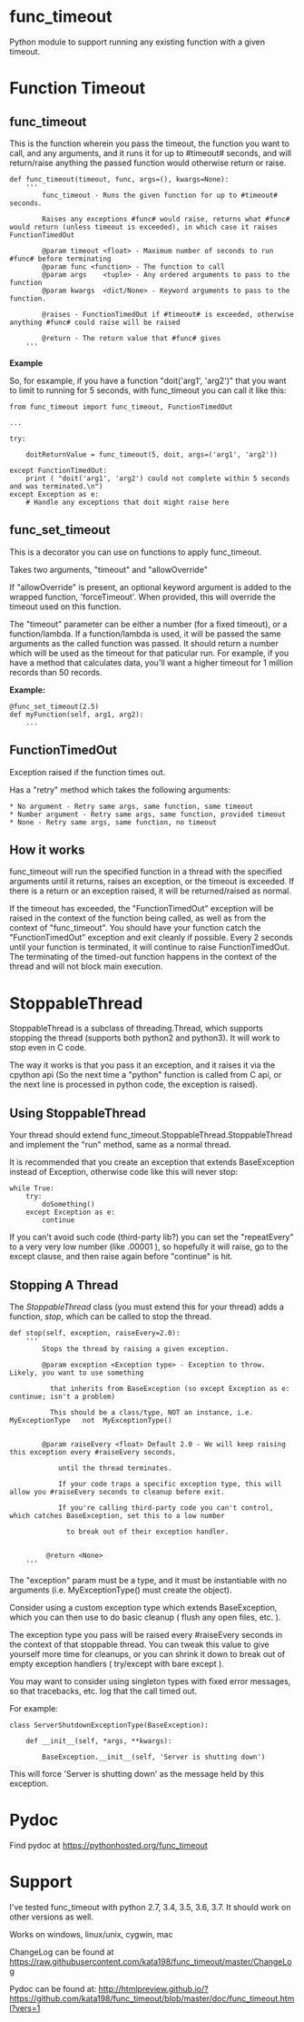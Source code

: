 # func\_timeout
Python module to support running any existing function with a given timeout.


Function Timeout
================


func\_timeout
-------------

This is the function wherein you pass the timeout, the function you want to call, and any arguments, and it runs it for up to #timeout# seconds, and will return/raise anything the passed function would otherwise return or raise.

	def func_timeout(timeout, func, args=(), kwargs=None):
		'''
			func_timeout - Runs the given function for up to #timeout# seconds.

			Raises any exceptions #func# would raise, returns what #func# would return (unless timeout is exceeded), in which case it raises FunctionTimedOut

			@param timeout <float> - Maximum number of seconds to run #func# before terminating
			@param func <function> - The function to call
			@param args    <tuple> - Any ordered arguments to pass to the function
			@param kwargs  <dict/None> - Keyword arguments to pass to the function.

			@raises - FunctionTimedOut if #timeout# is exceeded, otherwise anything #func# could raise will be raised

			@return - The return value that #func# gives
		'''


**Example**


So, for esxample, if you have a function "doit('arg1', 'arg2')" that you want to limit to running for 5 seconds, with func\_timeout you can call it like this:


	from func_timeout import func_timeout, FunctionTimedOut

	...

	try:

		doitReturnValue = func_timeout(5, doit, args=('arg1', 'arg2'))

	except FunctionTimedOut:
		print ( "doit('arg1', 'arg2') could not complete within 5 seconds and was terminated.\n")
	except Exception as e:
		# Handle any exceptions that doit might raise here



func\_set\_timeout
------------------


This is a decorator you can use on functions to apply func\_timeout.

Takes two arguments, "timeout" and "allowOverride"

If "allowOverride" is present, an optional keyword argument is added to the wrapped function, 'forceTimeout'. When provided, this will override the timeout used on this function.


The "timeout" parameter can be either a number (for a fixed timeout), or a function/lambda. If a function/lambda is used, it will be passed the same arguments as the called function was passed. It should return a number which will be used as the timeout for that paticular run. For example, if you have a method that calculates data, you'll want a higher timeout for 1 million records than 50 records.


**Example:**

	@func_set_timeout(2.5)
	def myFunction(self, arg1, arg2):
		...


FunctionTimedOut
----------------

Exception raised if the function times out.


Has a "retry" method which takes the following arguments:

	* No argument - Retry same args, same function, same timeout
	* Number argument - Retry same args, same function, provided timeout
	* None - Retry same args, same function, no timeout


How it works
------------

func\_timeout will run the specified function in a thread with the specified arguments until it returns, raises an exception, or the timeout is exceeded.
If there is a return or an exception raised, it will be returned/raised as normal.

If the timeout has exceeded, the "FunctionTimedOut" exception will be raised in the context of the function being called, as well as from the context of "func\_timeout". You should have your function catch the "FunctionTimedOut" exception and exit cleanly if possible. Every 2 seconds until your function is terminated, it will continue to raise FunctionTimedOut. The terminating of the timed-out function happens in the context of the thread and will not block main execution.


StoppableThread
===============

StoppableThread is a subclass of threading.Thread, which supports stopping the thread (supports both python2 and python3). It will work to stop even in C code.

The way it works is that you pass it an exception, and it raises it via the cpython api (So the next time a "python" function is called from C api, or the next line is processed in python code, the exception is raised).


Using StoppableThread
---------------------

Your thread should extend func\_timeout.StoppableThread\.StoppableThread and implement the "run" method, same as a normal thread.

It is recommended that you create an exception that extends BaseException instead of Exception, otherwise code like this will never stop:

	while True:
		try:
			doSomething()
		except Exception as e:
			continue

If you can't avoid such code (third-party lib?) you can set the "repeatEvery" to a very very low number (like .00001 ), so hopefully it will raise, go to the except clause, and then raise again before "continue" is hit.


Stopping A Thread
-----------------


The *StoppableThread* class (you must extend this for your thread) adds a function, *stop*, which can be called to stop the thread.


	def stop(self, exception, raiseEvery=2.0):
		'''
			Stops the thread by raising a given exception.

			@param exception <Exception type> - Exception to throw. Likely, you want to use something

			  that inherits from BaseException (so except Exception as e: continue; isn't a problem)

			  This should be a class/type, NOT an instance, i.e.  MyExceptionType   not  MyExceptionType()


			@param raiseEvery <float> Default 2.0 - We will keep raising this exception every #raiseEvery seconds,

				until the thread terminates.

				If your code traps a specific exception type, this will allow you #raiseEvery seconds to cleanup before exit.

				If you're calling third-party code you can't control, which catches BaseException, set this to a low number
				 
				  to break out of their exception handler.


			 @return <None>
		'''


The "exception" param must be a type, and it must be instantiable with no arguments (i.e. MyExceptionType() must create the object).

Consider using a custom exception type which extends BaseException, which you can then use to do basic cleanup ( flush any open files, etc. ).

The exception type you pass will be raised every #raiseEvery seconds in the context of that stoppable thread. You can tweak this value to give yourself more time for cleanups, or you can shrink it down to break out of empty exception handlers  ( try/except with bare except ).


You may want to consider using singleton types with fixed error messages, so that tracebacks, etc. log that the call timed out.

For example:

	class ServerShutdownExceptionType(BaseException):

		def __init__(self, *args, **kwargs):

			BaseException.__init__(self, 'Server is shutting down')


This will force 'Server is shutting down' as the message held by this exception.



Pydoc
=====

Find pydoc at https://pythonhosted.org/func_timeout


Support
=======

I've tested func\_timeout with python 2.7, 3.4, 3.5, 3.6, 3.7. It should work on other versions as well.

Works on windows, linux/unix, cygwin, mac

ChangeLog can be found at https://raw.githubusercontent.com/kata198/func_timeout/master/ChangeLog 

Pydoc can be found at: http://htmlpreview.github.io/?https://github.com/kata198/func_timeout/blob/master/doc/func_timeout.html?vers=1
